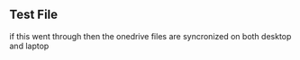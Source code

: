 ## Test File

if this went through then the onedrive files are syncronized on both desktop and laptop